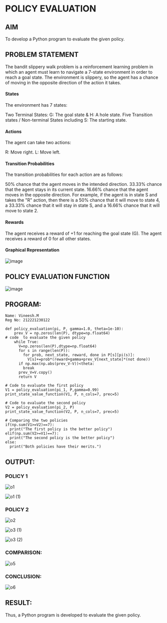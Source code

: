 # POLICY EVALUATION

## AIM
To develop a Python program to evaluate the given policy.

## PROBLEM STATEMENT
The bandit slippery walk problem is a reinforcement learning problem in which an agent must learn to navigate a 7-state environment in order to reach a goal state. The environment is slippery, so the agent has a chance of moving in the opposite direction of the action it takes.

#### States
The environment has 7 states:

Two Terminal States: G: The goal state & H: A hole state.
Five Transition states / Non-terminal States including S: The starting state.
#### Actions
The agent can take two actions:

R: Move right.
L: Move left.
#### Transition Probabilities
The transition probabilities for each action are as follows:

50% chance that the agent moves in the intended direction.
33.33% chance that the agent stays in its current state.
16.66% chance that the agent moves in the opposite direction.
For example, if the agent is in state S and takes the "R" action, then there is a 50% chance that it will move to state 4, a 33.33% chance that it will stay in state S, and a 16.66% chance that it will move to state 2.

#### Rewards
The agent receives a reward of +1 for reaching the goal state (G). The agent receives a reward of 0 for all other states.

#### Graphical Representation
![image](https://github.com/Vineesh-AI-DS/rl-policy-evaluation/assets/93427254/468358fc-d3bd-4a04-9bc4-73a49cc148af)



## POLICY EVALUATION FUNCTION
![image](https://github.com/Vineesh-AI-DS/rl-policy-evaluation/assets/93427254/fd744e04-f91a-4442-bed3-314a79f7d61d)


## PROGRAM:

```
Name: Vineesh.M
Reg No: 212221230122
```

```
def policy_evaluation(pi, P, gamma=1.0, theta=1e-10):
    prev_V = np.zeros(len(P), dtype=np.float64)
# code  to evaluate the given policy
    while True:
      V=np.zeros(len(P),dtype=np.float64)
      for s in range(len(P)):
        for prob, next_state, reward, done in P[s][pi(s)]:
          V[s]+=prob*(reward+gamma+prev_V[next_state]*(not done))
      if np.max(np.abs(prev_V-V))<theta:
        break
      prev_V=V.copy()
      return V

# Code to evaluate the first policy
V1 = policy_evaluation(pi_1, P,gamma=0.99)
print_state_value_function(V1, P, n_cols=7, prec=5)

# Code to evaluate the second policy
V2 = policy_evaluation(pi_2, P)
print_state_value_function(V2, P, n_cols=7, prec=5)

# Comparing the two policies
if(np.sum(V1>=V2)==7):
  print("The first policy is the better policy")
elif(np.sum(V2>=V1)==7):
  print("The second policy is the better policy")
else:
  print("Both policies have their merits.")

```

## OUTPUT:
### POLICY 1
![o1](https://github.com/Vineesh-AI-DS/rl-policy-evaluation/assets/93427254/16bce42f-c325-4998-8519-969130122cef)


![o1 (1)](https://github.com/Vineesh-AI-DS/rl-policy-evaluation/assets/93427254/b22d19e2-971b-46a9-a93b-0363681e1e37)


### POLICY 2
![o2](https://github.com/Vineesh-AI-DS/rl-policy-evaluation/assets/93427254/7c6de7a3-83f8-4ddb-8ec4-5db25f3c351a)


![o3 (1)](https://github.com/Vineesh-AI-DS/rl-policy-evaluation/assets/93427254/656e5e05-d6b5-4792-bd1d-4dfd047200a6)


![o3 (2)](https://github.com/Vineesh-AI-DS/rl-policy-evaluation/assets/93427254/63554ac1-2577-44dc-8ff9-87c2f11f8f0f)

### COMPARISON:

![o5](https://github.com/Vineesh-AI-DS/rl-policy-evaluation/assets/93427254/8daeb62c-e716-4e94-a5e7-9493844317d9)

### CONCLUSION:

![o6](https://github.com/Vineesh-AI-DS/rl-policy-evaluation/assets/93427254/63053262-a15d-4e0e-b72d-1d366ce0742f)


## RESULT:
Thus, a Python program is developed to evaluate the given policy.
